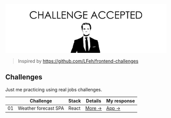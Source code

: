 <p align="center">
  <img src="challenge-accepted.png" alt="CHALLENGE ACCEPTED">
</p>

> Inspired by https://github.com/LFeh/frontend-challenges

## Challenges

Just me practicing using real jobs challenges.

| | Challenge | Stack | Details | My response
|--|--|--|--|--
01 | Weather forecast SPA | React | [More →](challenges/weather-forecast/) | [App →](challenges/weather-forecast/app/)
